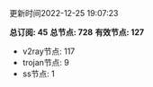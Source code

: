 更新时间2022-12-25 19:07:23

**总订阅: 45**
**总节点: 728**
**有效节点: 127**
- v2ray节点: 117
- trojan节点: 9
- ss节点: 1
